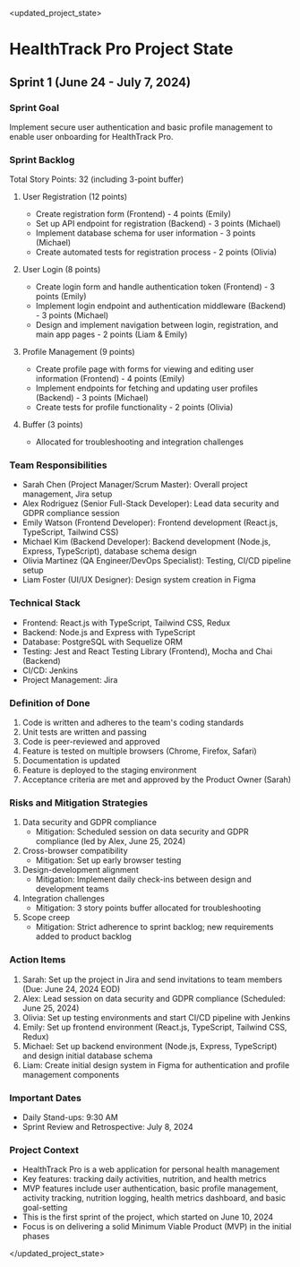 <updated_project_state>

# HealthTrack Pro Project State

## Sprint 1 (June 24 - July 7, 2024)

### Sprint Goal
Implement secure user authentication and basic profile management to enable user onboarding for HealthTrack Pro.

### Sprint Backlog
Total Story Points: 32 (including 3-point buffer)

1. User Registration (12 points)
   - Create registration form (Frontend) - 4 points (Emily)
   - Set up API endpoint for registration (Backend) - 3 points (Michael)
   - Implement database schema for user information - 3 points (Michael)
   - Create automated tests for registration process - 2 points (Olivia)

2. User Login (8 points)
   - Create login form and handle authentication token (Frontend) - 3 points (Emily)
   - Implement login endpoint and authentication middleware (Backend) - 3 points (Michael)
   - Design and implement navigation between login, registration, and main app pages - 2 points (Liam & Emily)

3. Profile Management (9 points)
   - Create profile page with forms for viewing and editing user information (Frontend) - 4 points (Emily)
   - Implement endpoints for fetching and updating user profiles (Backend) - 3 points (Michael)
   - Create tests for profile functionality - 2 points (Olivia)

4. Buffer (3 points)
   - Allocated for troubleshooting and integration challenges

### Team Responsibilities
- Sarah Chen (Project Manager/Scrum Master): Overall project management, Jira setup
- Alex Rodriguez (Senior Full-Stack Developer): Lead data security and GDPR compliance session
- Emily Watson (Frontend Developer): Frontend development (React.js, TypeScript, Tailwind CSS)
- Michael Kim (Backend Developer): Backend development (Node.js, Express, TypeScript), database schema design
- Olivia Martinez (QA Engineer/DevOps Specialist): Testing, CI/CD pipeline setup
- Liam Foster (UI/UX Designer): Design system creation in Figma

### Technical Stack
- Frontend: React.js with TypeScript, Tailwind CSS, Redux
- Backend: Node.js and Express with TypeScript
- Database: PostgreSQL with Sequelize ORM
- Testing: Jest and React Testing Library (Frontend), Mocha and Chai (Backend)
- CI/CD: Jenkins
- Project Management: Jira

### Definition of Done
1. Code is written and adheres to the team's coding standards
2. Unit tests are written and passing
3. Code is peer-reviewed and approved
4. Feature is tested on multiple browsers (Chrome, Firefox, Safari)
5. Documentation is updated
6. Feature is deployed to the staging environment
7. Acceptance criteria are met and approved by the Product Owner (Sarah)

### Risks and Mitigation Strategies
1. Data security and GDPR compliance
   - Mitigation: Scheduled session on data security and GDPR compliance (led by Alex, June 25, 2024)
2. Cross-browser compatibility
   - Mitigation: Set up early browser testing
3. Design-development alignment
   - Mitigation: Implement daily check-ins between design and development teams
4. Integration challenges
   - Mitigation: 3 story points buffer allocated for troubleshooting
5. Scope creep
   - Mitigation: Strict adherence to sprint backlog; new requirements added to product backlog

### Action Items
1. Sarah: Set up the project in Jira and send invitations to team members (Due: June 24, 2024 EOD)
2. Alex: Lead session on data security and GDPR compliance (Scheduled: June 25, 2024)
3. Olivia: Set up testing environments and start CI/CD pipeline with Jenkins
4. Emily: Set up frontend environment (React.js, TypeScript, Tailwind CSS, Redux)
5. Michael: Set up backend environment (Node.js, Express, TypeScript) and design initial database schema
6. Liam: Create initial design system in Figma for authentication and profile management components

### Important Dates
- Daily Stand-ups: 9:30 AM
- Sprint Review and Retrospective: July 8, 2024

### Project Context
- HealthTrack Pro is a web application for personal health management
- Key features: tracking daily activities, nutrition, and health metrics
- MVP features include user authentication, basic profile management, activity tracking, nutrition logging, health metrics dashboard, and basic goal-setting
- This is the first sprint of the project, which started on June 10, 2024
- Focus is on delivering a solid Minimum Viable Product (MVP) in the initial phases

</updated_project_state>